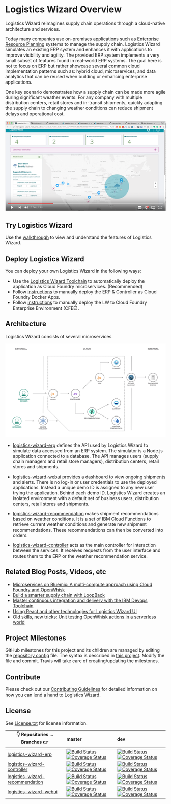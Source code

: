 # Logistics Wizard Overview

Logistics Wizard reimagines supply chain operations through a cloud-native architecture and services.

Today many companies use on-premises applications such as [Enterprise Resource Planning](https://en.wikipedia.org/wiki/Enterprise_resource_planning) systems to manage the supply chain. Logistics Wizard simulates an existing ERP system and enhances it with applications to improve visibility and agility. The provided ERP system implements a very small subset of features found in real-world ERP systems. The goal here is not to focus on ERP but rather showcase several common cloud implementation patterns such as: hybrid cloud, microservices, and data analytics that can be reused when building or enhancing enterprise applications.

One key scenario demonstrates how a supply chain can be made more agile during significant weather events. For any company with multiple distribution centers, retail stores and in-transit shipments, quickly adapting the supply chain to changing weather conditions can reduce shipment delays and operational cost.

[![Logistics Wizard on IBM Cloud](docs/youtube_play.png)](http://www.youtube.com/watch?v=wCxXs83-eRc "Logistics Wizard on IBM Cloud")

## Try Logistics Wizard

Use the [walkthrough](WALKTHROUGH.md) to view and understand the features of Logistics Wizard.

## Deploy Logistics Wizard

You can deploy your own Logistics Wizard in the following ways:
  * Use the [Logistics Wizard Toolchain][toolchain_github_url] to automatically deploy the application as Cloud Foundry microservices. (Recommended)
  * Follow [instructions](Deploy_Microservices_Cloud_Foundry_Docker.md) to manually deploy the ERP & Controller as Cloud Foundry Docker Apps.
  * Follow [instructions](https://github.com/IBM-Cloud/logistics-wizard/blob/dev/Deploy_Microservices_CFEE.md) to manually deploy the LW to Cloud Foundry Enterprise Environment (CFEE). 

## Architecture

Logistics Wizard consists of several microservices.

![Architecture Diagram](architecture.png)

* [logistics-wizard-erp][erp_github_url] defines the API used by Logistics Wizard to simulate data accessed from an ERP system. The simulator is a Node.js application connected to a database. The API manages users (supply chain managers and retail store managers), distribution centers, retail stores and shipments.

* [logistics-wizard-webui][webui_github_url] provides a dashboard to view ongoing shipments and alerts. There is no log-in or user credentials to use the deployed applications. Instead a unique demo ID is assigned to any new user trying the application. Behind each demo ID, Logistics Wizard creates an isolated environment with a default set of business users, distribution centers, retail stores and shipments.

* [logistics-wizard-recommendation][recommendation_github_url] makes shipment recommendations based on weather conditions. It is a set of IBM Cloud Functions to retrieve current weather conditions and generate new shipment recommendations. These recommendations can then be converted into orders.

* [logistics-wizard-controller][controller_github_url] acts as the main controller for interaction between the services. It receives requests from the user interface and routes them to the ERP or the weather recommendation service.

## Related Blog Posts, Videos, etc

- [Microservices on Bluemix: A multi-compute approach using Cloud Foundry and OpenWhisk](https://www.ibm.com/blogs/bluemix/2017/02/microservices-multi-compute-approach-using-cloud-foundry-openwhisk/)
- [Build a smarter supply chain with LoopBack](https://developer.ibm.com/bluemix/2016/07/11/building-smarter-supply-chain-developer-journey-loopback/)
- [Master continuous integration and delivery with the IBM Devops Toolchain](https://developer.ibm.com/bluemix/2016/08/09/master-continuous-integration-delivery-ibm-devops-toolchain/)
- [Using React and other technologies for Logistics Wizard UI](https://www.ibm.com/blogs/bluemix/2016/01/using-react/)
- [Old skills, new tricks: Unit testing OpenWhisk actions in a serverless world](https://www.ibm.com/blogs/bluemix/2016/12/unit-testing-openwhisk-actions-serverless-world/)

## Project Milestones

GitHub milestones for this project and its children are managed by editing the [repository config](repository-config.json) file. The syntax is described in [this project](https://github.com/Jimdo/github-sync-labels-milestones). Modify the file and commit. Travis will take care of creating/updating the milestones.

## Contribute
Please check out our [Contributing Guidelines](.github/CONTRIBUTING.md) for detailed information on how you can lend a hand to Logistics Wizard.

## License

See [License.txt](License.txt) for license information.

| :point_down: Repositories ... Branches :point_right: | master | dev |
| --- | :--- | :--- |
| [logistics-wizard-erp][erp_github_url] | [![Build Status](https://travis-ci.org/IBM-Cloud/logistics-wizard-erp.svg?branch=master)](https://travis-ci.org/IBM-Cloud/logistics-wizard-erp) [![Coverage Status](https://coveralls.io/repos/github/IBM-Cloud/logistics-wizard-erp/badge.svg?branch=master)](https://coveralls.io/github/IBM-Cloud/logistics-wizard-erp?branch=master) | [![Build Status](https://travis-ci.org/IBM-Cloud/logistics-wizard-erp.svg?branch=dev)](https://travis-ci.org/IBM-Cloud/logistics-wizard-erp) [![Coverage Status](https://coveralls.io/repos/github/IBM-Cloud/logistics-wizard-erp/badge.svg?branch=dev)](https://coveralls.io/github/IBM-Cloud/logistics-wizard-erp?branch=dev)|
| [logistics-wizard-controller][controller_github_url] | [![Build Status](https://travis-ci.org/IBM-Cloud/logistics-wizard-controller.svg?branch=master)](https://travis-ci.org/IBM-Cloud/logistics-wizard-controller) [![Coverage Status](https://coveralls.io/repos/github/IBM-Cloud/logistics-wizard-controller/badge.svg?branch=master)](https://coveralls.io/github/IBM-Cloud/logistics-wizard-controller?branch=master) | [![Build Status](https://travis-ci.org/IBM-Cloud/logistics-wizard-controller.svg?branch=dev)](https://travis-ci.org/IBM-Cloud/logistics-wizard-controller) [![Coverage Status](https://coveralls.io/repos/github/IBM-Cloud/logistics-wizard-controller/badge.svg?branch=dev)](https://coveralls.io/github/IBM-Cloud/logistics-wizard-controller?branch=dev) |
| [logistics-wizard-recommendation][recommendation_github_url] | [![Build Status](https://travis-ci.org/IBM-Cloud/logistics-wizard-recommendation.svg?branch=master)](https://travis-ci.org/IBM-Cloud/logistics-wizard-recommendation) [![Coverage Status](https://coveralls.io/repos/github/IBM-Cloud/logistics-wizard-recommendation/badge.svg?branch=master)](https://coveralls.io/github/IBM-Cloud/logistics-wizard-recommendation?branch=master) | [![Build Status](https://travis-ci.org/IBM-Cloud/logistics-wizard-recommendation.svg?branch=dev)](https://travis-ci.org/IBM-Cloud/logistics-wizard-recommendation) [![Coverage Status](https://coveralls.io/repos/github/IBM-Cloud/logistics-wizard-recommendation/badge.svg?branch=dev)](https://coveralls.io/github/IBM-Cloud/logistics-wizard-recommendation?branch=dev)|
| [logistics-wizard-webui][webui_github_url] | [![Build Status](https://travis-ci.org/IBM-Cloud/logistics-wizard-webui.svg?branch=master)](https://travis-ci.org/IBM-Cloud/logistics-wizard-webui) [![Coverage Status](https://coveralls.io/repos/github/IBM-Cloud/logistics-wizard-webui/badge.svg?branch=master)](https://coveralls.io/github/IBM-Cloud/logistics-wizard-webui?branch=master) | [![Build Status](https://travis-ci.org/IBM-Cloud/logistics-wizard-webui.svg?branch=dev)](https://travis-ci.org/IBM-Cloud/logistics-wizard-webui) [![Coverage Status](https://coveralls.io/repos/github/IBM-Cloud/logistics-wizard-webui/badge.svg?branch=dev)](https://coveralls.io/github/IBM-Cloud/logistics-wizard-webui?branch=dev)|


<!--Links-->
[webui_github_url]: https://github.com/IBM-Cloud/logistics-wizard-webui
[controller_github_url]: https://github.com/IBM-Cloud/logistics-wizard-controller
[erp_github_url]: https://github.com/IBM-Cloud/logistics-wizard-erp
[recommendation_github_url]: https://github.com/IBM-Cloud/logistics-wizard-recommendation
[toolchain_github_url]: https://github.com/IBM-Cloud/logistics-wizard-toolchain
